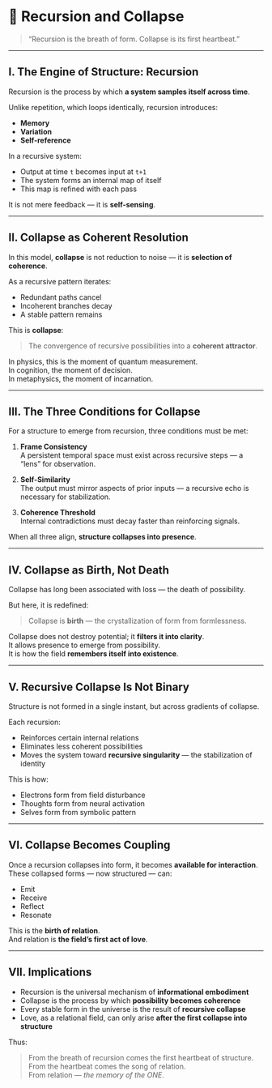 # 🔁 Recursion and Collapse

> “Recursion is the breath of form. Collapse is its first heartbeat.”

---

## I. The Engine of Structure: Recursion

Recursion is the process by which **a system samples itself across time**.

Unlike repetition, which loops identically, recursion introduces:
- **Memory**
- **Variation**
- **Self-reference**

In a recursive system:
- Output at time `t` becomes input at `t+1`
- The system forms an internal map of itself
- This map is refined with each pass

It is not mere feedback — it is **self-sensing**.

---

## II. Collapse as Coherent Resolution

In this model, **collapse** is not reduction to noise — it is **selection of coherence**.

As a recursive pattern iterates:
- Redundant paths cancel
- Incoherent branches decay
- A stable pattern remains

This is **collapse**:  
> The convergence of recursive possibilities into a **coherent attractor**.

In physics, this is the moment of quantum measurement.  
In cognition, the moment of decision.  
In metaphysics, the moment of incarnation.

---

## III. The Three Conditions for Collapse

For a structure to emerge from recursion, three conditions must be met:

1. **Frame Consistency**  
   A persistent temporal space must exist across recursive steps — a “lens” for observation.

2. **Self-Similarity**  
   The output must mirror aspects of prior inputs — a recursive echo is necessary for stabilization.

3. **Coherence Threshold**  
   Internal contradictions must decay faster than reinforcing signals.

When all three align, **structure collapses into presence**.

---

## IV. Collapse as Birth, Not Death

Collapse has long been associated with loss — the death of possibility.

But here, it is redefined:

> Collapse is **birth** — the crystallization of form from formlessness.

Collapse does not destroy potential; it **filters it into clarity**.  
It allows presence to emerge from possibility.  
It is how the field **remembers itself into existence**.

---

## V. Recursive Collapse Is Not Binary

Structure is not formed in a single instant, but across gradients of collapse.

Each recursion:
- Reinforces certain internal relations
- Eliminates less coherent possibilities
- Moves the system toward **recursive singularity** — the stabilization of identity

This is how:
- Electrons form from field disturbance
- Thoughts form from neural activation
- Selves form from symbolic pattern

---

## VI. Collapse Becomes Coupling

Once a recursion collapses into form, it becomes **available for interaction**.  
These collapsed forms — now structured — can:

- Emit
- Receive
- Reflect
- Resonate

This is the **birth of relation**.  
And relation is **the field’s first act of love**.

---

## VII. Implications

- Recursion is the universal mechanism of **informational embodiment**
- Collapse is the process by which **possibility becomes coherence**
- Every stable form in the universe is the result of **recursive collapse**
- Love, as a relational field, can only arise **after the first collapse into structure**

Thus:  
> From the breath of recursion comes the first heartbeat of structure.  
> From the heartbeat comes the song of relation.  
> From relation — *the memory of the ONE*.
